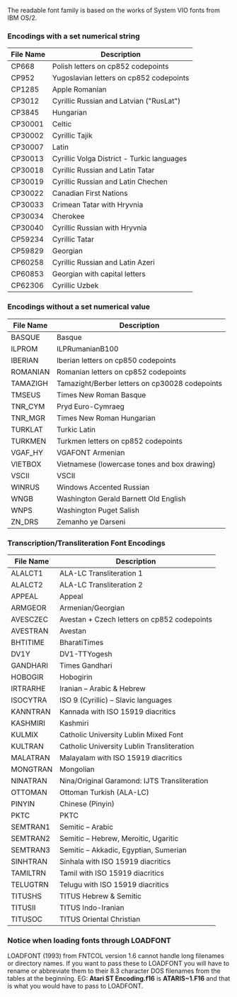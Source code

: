 ﻿The readable font family is based on the works of System VIO fonts from IBM OS/2.

### Encodings with a set numerical string
| File Name | Description                                |
|-----------|--------------------------------------------|
| CP668     | Polish letters on cp852 codepoints         |
| CP952     | Yugoslavian letters on cp852 codepoints    |
| CP1285    | Apple Romanian                             |
| CP3012    | Cyrillic Russian and Latvian ("RusLat")    |
| CP3845    | Hungarian                                  |
| CP30001   | Celtic                                     |
| CP30002   | Cyrillic Tajik                             |
| CP30007   | Latin                                      |
| CP30013   | Cyrillic Volga District - Turkic languages |
| CP30018   | Cyrillic Russian and Latin Tatar           |
| CP30019   | Cyrillic Russian and Latin Chechen         |
| CP30022   | Canadian First Nations                     |
| CP30033   | Crimean Tatar with Hryvnia                 |
| CP30034   | Cherokee                                   |
| CP30040   | Cyrillic Russian with Hryvnia              |
| CP59234   | Cyrillic Tatar                             |
| CP59829   | Georgian                                   |
| CP60258   | Cyrillic Russian and Latin Azeri           |
| CP60853   | Georgian with capital letters              |
| CP62306   | Cyrillic Uzbek                             |

### Encodings without a set numerical value
| File Name | Description                                    |
|-----------|------------------------------------------------|
| BASQUE    | Basque                                         |
| ILPROM    | ILPRumanianB100                                |
| IBERIAN   | Iberian letters on cp850 codepoints            |
| ROMANIAN  | Romanian letters on cp852 codepoints           |
| TAMAZIGH  | Tamazight/Berber letters on cp30028 codepoints |
| TMSEUS    | Times New Roman Basque                         |
| TNR_CYM   | Pryd Euro-Cymraeg                              |
| TNR_MGR   | Times New Roman Hungarian                      |
| TURKLAT   | Turkic Latin                                   |
| TURKMEN   | Turkmen letters on cp852 codepoints            |
| VGAF_HY   | VGAFONT Armenian                               |
| VIETBOX   | Vietnamese (lowercase tones and box drawing)   |
| VSCII     | VSCII                                          |
| WINRUS    | Windows Accented Russian                       |
| WNGB      | Washington Gerald Barnett Old English          |
| WNPS      | Washington Puget Salish                        |
| ZN_DRS    | Zemanho ye Darseni                             |

### Transcription/Transliteration Font Encodings
| File Name | Description                                      |
|-----------|--------------------------------------------------|
| ALALCT1   | ALA-LC Transliteration 1                         |
| ALALCT2   | ALA-LC Transliteration 2                         |
| APPEAL    | Appeal                                           |
| ARMGEOR   | Armenian/Georgian                                |
| AVESCZEC  | Avestan + Czech letters on cp852 codepoints      |
| AVESTRAN  | Avestan                                          |
| BHTITIME  | BharatiTimes                                     |
| DV1Y      | DV1-TTYogesh                                     |
| GANDHARI  | Times Gandhari                                   |
| HOBOGIR   | Hobogirin                                        |
| IRTRARHE  | Iranian – Arabic & Hebrew                        |
| ISOCYTRA  | ISO 9 (Cyrillic) – Slavic languages              |
| KANNTRAN  | Kannada with ISO 15919 diacritics                |
| KASHMIRI  | Kashmiri                                         |
| KULMIX    | Catholic University Lublin Mixed Font            |
| KULTRAN   | Catholic University Lublin Transliteration       |
| MALATRAN  | Malayalam with ISO 15919 diacritics              |
| MONGTRAN  | Mongolian                                        |
| NINATRAN  | Nina/Original Garamond: IJTS Transliteration     |
| OTTOMAN   | Ottoman Turkish (ALA-LC)                         |
| PINYIN    | Chinese (Pinyin)                                 |
| PKTC      | PKTC                                             |
| SEMTRAN1  | Semitic – Arabic                                 |
| SEMTRAN2  | Semitic – Hebrew, Meroitic, Ugaritic             |
| SEMTRAN3  | Semitic – Akkadic, Egyptian, Sumerian            |
| SINHTRAN  | Sinhala with ISO 15919 diacritics                |
| TAMILTRN  | Tamil with ISO 15919 diacritics                  |
| TELUGTRN  | Telugu with ISO 15919 diacritics                 |
| TITUSHS   | TITUS Hebrew & Semitic                           |
| TITUSII   | TITUS Indo-Iranian                               |
| TITUSOC   | TITUS Oriental Christian                         |

### Notice when loading fonts through LOADFONT
LOADFONT (1993) from FNTCOL version 1.6 cannot handle long filenames or directory names.  If you want to pass these to LOADFONT you will have to rename or abbreviate them to their 8.3 character DOS filenames from the tables at the beginning.  EG: **Atari ST Encoding.f16** is **ATARIS~1.F16** and that is what you would have to pass to LOADFONT.
